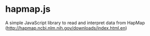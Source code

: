 # hapmap.js
A simple JavaScript library to read and interpret data from HapMap (http://hapmap.ncbi.nlm.nih.gov/downloads/index.html.en)
